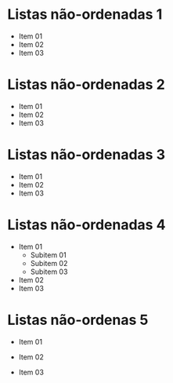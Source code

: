 # Listas não-ordenadas 1

* Item 01
* Item 02
* Item 03

# Listas não-ordenadas 2

- Item 01
- Item 02
- Item 03

# Listas não-ordenadas 3

+ Item 01
+ Item 02
+ Item 03

# Listas não-ordenadas 4

* Item 01
    * Subitem 01
    * Subitem 02
    * Subitem 03
* Item 02
* Item 03

# Listas não-ordenas 5

* Item 01

* Item 02

* Item 03